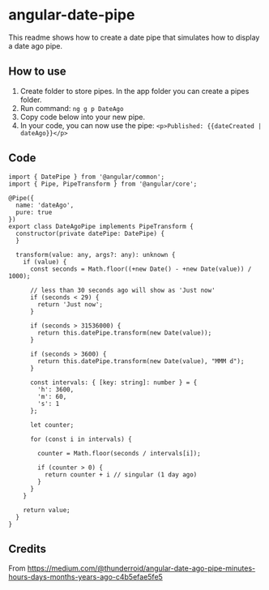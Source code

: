 # angular-date-pipe
This readme shows how to create a date pipe that simulates how to display a date ago pipe.

## How to use
1. Create folder to store pipes. In the app folder you can create a pipes folder.
2. Run command: ```ng g p DateAgo```
3. Copy code below into your new pipe.
4. In your code, you can now use the pipe: ```<p>Published: {{dateCreated | dateAgo}}</p>```

## Code

```
import { DatePipe } from '@angular/common';
import { Pipe, PipeTransform } from '@angular/core';

@Pipe({
  name: 'dateAgo',
  pure: true
})
export class DateAgoPipe implements PipeTransform {
  constructor(private datePipe: DatePipe) {
  }

  transform(value: any, args?: any): unknown {
    if (value) {
      const seconds = Math.floor((+new Date() - +new Date(value)) / 1000);

      // less than 30 seconds ago will show as 'Just now'
      if (seconds < 29) {
        return 'Just now';
      }

      if (seconds > 31536000) {
        return this.datePipe.transform(new Date(value));
      }

      if (seconds > 3600) {
        return this.datePipe.transform(new Date(value), "MMM d");
      }

      const intervals: { [key: string]: number } = {
        'h': 3600,
        'm': 60,
        's': 1
      };

      let counter;

      for (const i in intervals) {

        counter = Math.floor(seconds / intervals[i]);

        if (counter > 0) {
          return counter + i // singular (1 day ago)
        }
      }
    }

    return value;
  }
}

```

## Credits
From https://medium.com/@thunderroid/angular-date-ago-pipe-minutes-hours-days-months-years-ago-c4b5efae5fe5
